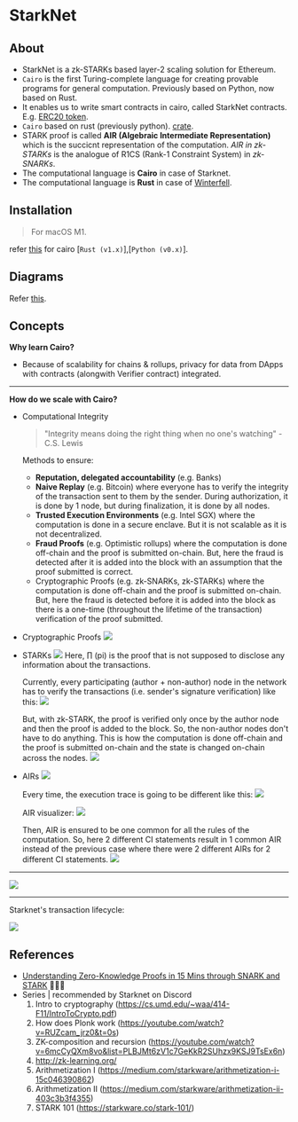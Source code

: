# StarkNet

## About

- StarkNet is a zk-STARKs based layer-2 scaling solution for Ethereum.
- `Cairo` is the first Turing-complete language for creating provable programs for general computation. Previously based on Python, now based on Rust.
- It enables us to write smart contracts in cairo, called StarkNet contracts. E.g. [ERC20 token](https://github.com/starkware-libs/cairo/blob/d485f5ffd0c444d900cdcac57b9e745dcc280fba/crates/cairo-lang-starknet/test_data/erc20.cairo).
- `Cairo` based on rust (previously python). [crate](https://github.com/starkware-libs/cairo/tree/d485f5ffd0c444d900cdcac57b9e745dcc280fba/crates/cairo-lang-starknet).
- STARK proof is called **AIR (Algebraic Intermediate Representation)** which is the succicnt representation of the computation. _AIR in zk-STARKs_ is the analogue of R1CS (Rank-1 Constraint System) in _zk-SNARKs_.
- The computational language is **Cairo** in case of Starknet.
- The computational language is **Rust** in case of [Winterfell](./winterfell.md).

## Installation

> For macOS M1.

refer [this](../../langs/cairo/README.md#installation) for cairo [`Rust (v1.x)`],[`Python (v0.x)`].

## Diagrams

Refer [this](./starknet.drawio).

## Concepts

**Why learn Cairo?**

- Because of scalability for chains & rollups, privacy for data from DApps with contracts (alongwith Verifier contract) integrated.

---

**How do we scale with Cairo?**

- Computational Integrity

  > "Integrity means doing the right thing when no one's watching" - C.S. Lewis

  Methods to ensure:

  - **Reputation, delegated accountability** (e.g. Banks)
  - **Naive Replay** (e.g. Bitcoin) where everyone has to verify the integrity of the transaction sent to them by the sender. During authorization, it is done by 1 node, but during finalization, it is done by all nodes.
  - **Trusted Execution Environments** (e.g. Intel SGX) where the computation is done in a secure enclave. But it is not scalable as it is not decentralized.
  - **Fraud Proofs** (e.g. Optimistic rollups) where the computation is done off-chain and the proof is submitted on-chain. But, here the fraud is detected after it is added into the block with an assumption that the proof submitted is correct.
  - Cryptographic Proofs (e.g. zk-SNARKs, zk-STARKs) where the computation is done off-chain and the proof is submitted on-chain. But, here the fraud is detected before it is added into the block as there is a one-time (throughout the lifetime of the transaction) verification of the proof submitted.

- Cryptographic Proofs
  ![](../../../../img/starknet_cryptographic_proofs.png)
- STARKs
  ![](../../../../img/starknet_zkstarks.png)
  Here, ∏ (pi) is the proof that is not supposed to disclose any information about the transactions.

  Currently, every participating (author + non-author) node in the network has to verify the transactions (i.e. sender's signature verification) like this:
  ![](../../../../img/starknet_zkstarks_2.png)

  But, with zk-STARK, the proof is verified only once by the author node and then the proof is added to the block. So, the non-author nodes don't have to do anything. This is how the computation is done off-chain and the proof is submitted on-chain and the state is changed on-chain across the nodes.
  ![](../../../../img/starknet_zkstarks_3.png)

- AIRs
  ![](../../../../img/starknet_airs.png)

  Every time, the execution trace is going to be different like this:
  ![](../../../../img/starknet_airs_2.png)

  AIR visualizer:
  ![](../../../../img/starknet_airs_visualizer.png)

  Then, AIR is ensured to be one common for all the rules of the computation. So, here 2 different CI statements result in 1 common AIR instead of the previous case where there were 2 different AIRs for 2 different CI statements.
  ![](../../../../img/starknet_airs_3.png)

---

![](../../../../img/starknet_cairo.png)

---

Starknet's transaction lifecycle:

![](../../../../img/starknet_transaction_lifecycle.png)

## References

- [Understanding Zero-Knowledge Proofs in 15 Mins through SNARK and STARK](https://intelchen.medium.com/understanding-zero-knowledge-proofs-in-15-mins-through-snark-and-stark-7638311f0cc9) 🧑🏻‍💻
- Series | recommended by Starknet on Discord
  1. Intro to cryptography (<https://cs.umd.edu/~waa/414-F11/IntroToCrypto.pdf>)
  2. How does Plonk work (<https://youtube.com/watch?v=RUZcam_jrz0&t=0s>)
  3. ZK-composition and recursion (<https://youtube.com/watch?v=6mcCyQXm8vo&list=PLBJMt6zV1c7GeKkR2SUhzx9KSJ9TsEx6n>)
  4. <http://zk-learning.org/>
  5. Arithmetization I (<https://medium.com/starkware/arithmetization-i-15c046390862>)
  6. Arithmetization II (<https://medium.com/starkware/arithmetization-ii-403c3b3f4355>)
  7. STARK 101 (<https://starkware.co/stark-101/>)
